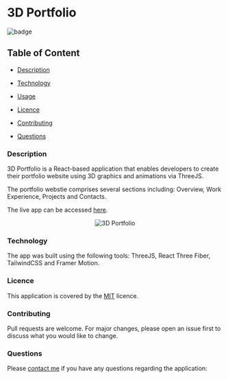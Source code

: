 # 3D Portfolio

![badge](https://img.shields.io/badge/license-MIT-brightgreen)

## Table of Content

  - [Description](#description)
  
  - [Technology](#technology)

  - [Usage](#usage)

  - [Licence](#licence)

  - [Contributing](#contributing)

  - [Questions](#questions)

 ### Description

3D Portfolio is a React-based application that enables developers to create their portfolio website using 3D graphics and animations via ThreeJS. 

The portfolio webstie comprises several sections including: Overview, Work Experience, Projects and Contacts.

  The live app can be accessed [here](https://cayman-dall-e.com/).

 <p align="center">
    <img alt="3D Portfolio" src="https://cayman-developer-portfolio.netlify.app/">
</p>

  ### Technology
 
 The app was built using the following tools: ThreeJS, React Three Fiber, TailwindCSS and Framer Motion.

### Licence

This application is covered by the [MIT](https://choosealicense.com/licenses/mit/) licence.

### Contributing

Pull requests are welcome. For major changes, please open an issue first to discuss what you would like to change.

### Questions

Please [contact me](https://github.com/caymanh) if you have any questions regarding the application: